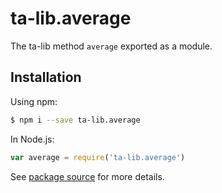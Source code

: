 # ta-lib.average

The ta-lib method `average` exported as a module.

## Installation

Using npm:
```bash
$ npm i --save ta-lib.average
```

In Node.js:
```js
var average = require('ta-lib.average')
```

See [package source](https://github.com/WaiSiuKei/ta-lib/tree/master/ta-lib.average) for more details.
